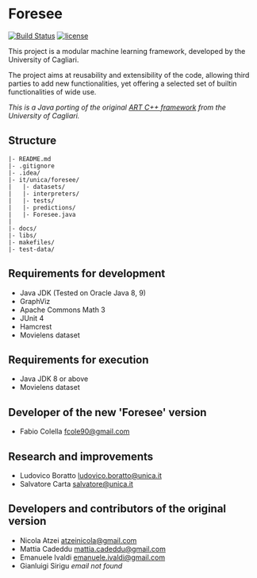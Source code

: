 Foresee
=======

[![Build Status](https://travis-ci.org/UnicaLabs-CS/foresee.svg?branch=master)](https://travis-ci.org/UnicaLabs-CS/foresee)
[![license](https://img.shields.io/github/license/mashape/apistatus.svg?maxAge=2592000)](https://github.com/UnicaLabs-CS/foresee/blob/master/Licence.md)

This project is a modular machine learning framework, developed
by the University of Cagliari.

The project aims at reusability and extensibility of the code,
allowing third parties to add new functionalities, yet offering
a selected set of builtin functionalities of wide use.

*This is a Java porting of the original [ART C++ framework](https://bitbucket.org/unicalabs/art) from the University of Cagliari.*

## Structure

```
|- README.md
|- .gitignore
|- .idea/
|- it/unica/foresee/
|   |- datasets/
|   |- interpreters/
|   |- tests/
|   |- predictions/
|   |- Foresee.java
|
|- docs/
|- libs/
|- makefiles/
|- test-data/
```

## Requirements for development
- Java JDK (Tested on Oracle Java 8, 9)
- GraphViz
- Apache Commons Math 3
- JUnit 4
- Hamcrest
- Movielens dataset

## Requirements for execution
- Java JDK 8 or above
- Movielens dataset

## Developer of the new 'Foresee' version
- Fabio Colella <fcole90@gmail.com>

## Research and improvements
- Ludovico Boratto <ludovico.boratto@unica.it>
- Salvatore Carta <salvatore@unica.it>

## Developers and contributors of the original version
- Nicola Atzei <atzeinicola@gmail.com>
- Mattia Cadeddu <mattia.cadeddu@gmail.com>
- Emanuele Ivaldi <emanuele.ivaldi@gmail.com>
- Gianluigi Sirigu *email not found*


